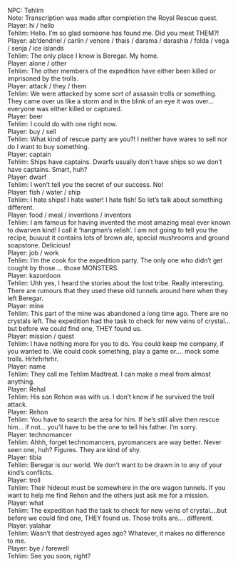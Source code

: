 NPC: Tehlim  
Note: Transcription was made after completion the Royal Rescue quest.  
Player: hi / hello  
Tehlim: Hello. I’m so glad someone has found me. Did you meet THEM?!  
Player: ab’dendriel / carlin / venore / thais / darama / darashia / folda / vega / senja / ice islands  
Tehlim: The only place I know is Beregar. My home.  
Player: alone / other  
Tehlim: The other members of the expedition have either been killed or imprisoned by the trolls.  
Player: attack / they / them  
Tehlim: We were attacked by some sort of assassin trolls or something. They came over us like a storm and in the blink of an eye it was over… everyone was either killed or captured.  
Player: beer  
Tehlim: I could do with one right now.  
Player: buy / sell  
Tehlim: What kind of rescue party are you?! I neither have wares to sell nor do I want to buy something.  
Player: captain  
Tehlim: Ships have captains. Dwarfs usually don’t have ships so we don’t have captains. Smart, huh?  
Player: dwarf  
Tehlim: I won’t tell you the secret of our success. No!  
Player: fish / water / ship  
Tehlim: I hate ships! I hate water! I hate fish! So let’s talk about something different.  
Player: food / meal / inventions / inventors  
Tehlim: I am famous for having invented the most amazing meal ever known to dwarven kind! I call it ‘hangman’s relish’. I am not going to tell you the recipe, buuuut it contains lots of brown ale, special mushrooms and ground soapstone. Delicious!  
Player: job / work  
Tehlim: I’m the cook for the expedition party. The only one who didn’t get cought by those…. those MONSTERS.  
Player: kazordoon  
Tehlim: Uhh yes, I heard the stories about the lost tribe. Really interesting. There are rumours that they used these old tunnels around here when they left Beregar.  
Player: mine  
Tehlim: This part of the mine was abandoned a long time ago. There are no crystals left. The expedition had the task to check for new veins of crystal… but before we could find one, THEY found us.  
Player: mission / quest  
Tehlim: I have nothing more for you to do. You could keep me company, if you wanted to. We could cook something, play a game or…. mock some trolls. Hrhrhrhrhr.  
Player: name  
Tehlim: They call me Tehlim Madtreat. I can make a meal from almost anything.  
Player: Rehal  
Tehlim: His son Rehon was with us. I don’t know if he survived the troll attack.  
Player: Rehon  
Tehlim: You have to search the area for him. If he’s still alive then rescue him… if not… you’ll have to be the one to tell his father. I’m sorry.  
Player: technomancer  
Tehlim: Ahhh, forget technomancers, pyromancers are way better. Never seen one, huh? Figures. They are kind of shy.  
Player: tibia  
Tehlim: Beregar is our world. We don’t want to be drawn in to any of your kind’s conflicts.  
Player: troll  
Tehlim: Their hideout must be somewhere in the ore wagon tunnels. If you want to help me find Rehon and the others just ask me for a mission.  
Player: what  
Tehlim: The expedition had the task to check for new veins of crystal….but before we could find one, THEY found us. Those trolls are…. different.  
Player: yalahar  
Tehlim: Wasn’t that destroyed ages ago? Whatever, it makes no difference to me.  
Player: bye / farewell  
Tehlim: See you soon, right?  
